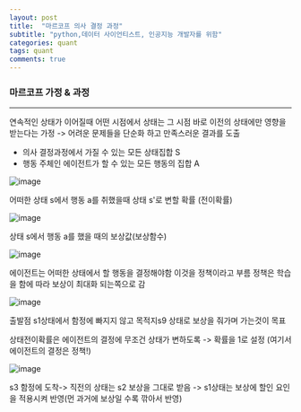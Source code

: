 ```yaml
---
layout: post
title:  "마르코프 의사 결정 과정"
subtitle: "python,데이터 사이언티스트, 인공지능 개발자를 위함"
categories: quant
tags: quant
comments: true
---
```

### 마르코프 가정 & 과정
---
연속적인 상태가 이어질때 어떤 시점에서 상태는 그 시점 바로 이전의 상태에만 영향을 받는다는 가정 -> 어려운 문제들을 단순화 하고 만족스러운 결과를 도출

+ 의사 결정과정에서 가질 수 있는 모든 상태집합 S 
+ 행동 주체인 에이전트가 할 수 있는 모든 행동의 집합 A

![image](https://user-images.githubusercontent.com/70193130/162660592-5ef38e25-1869-45ac-991b-d0faa0baca7f.png)

어떠한 상태 s에서 행동 a를 취했을때 상태 s'로 변할 확률
(전이확률)


![image](https://user-images.githubusercontent.com/70193130/162660598-8bdf14d7-4b4e-4778-96d3-38eb6563fc8e.png)

상태 s에서 행동 a를 했을 때의 보상값(보상함수)


![image](https://user-images.githubusercontent.com/70193130/162660557-77e1c03f-e653-4634-bf22-ef03668d7f93.png)

에이전트는 어떠한 상태에서 할 행동을 결정해야함 이것을 정책이라고 부름
정책은 학습을 함에 따라 보상이 최대화 되는쪽으로 감


![image](https://user-images.githubusercontent.com/70193130/162660582-b09349b4-3c95-45b4-a64b-ab884b3f7444.png)


출발점 s1상태에서 함정에 빠지지 않고 목적지s9 상태로 보상을 줘가며 가는것이 목표

상태전이확률은 에이전트의 결정에 무조건 상태가 변하도록 -> 확률을 1로 설정 (여기서 에이전트의 결정은 정책!)

![image](https://user-images.githubusercontent.com/70193130/162660602-8c1475aa-5090-47b0-accb-f06a66b6434d.png)


s3 함정에 도착-> 직전의 상태는 s2 보상을 그대로 받음
-> s1상태는 보상에 할인 요인을 적용시켜 반영(먼 과거에 보상일 수록 깎아서 반영)
